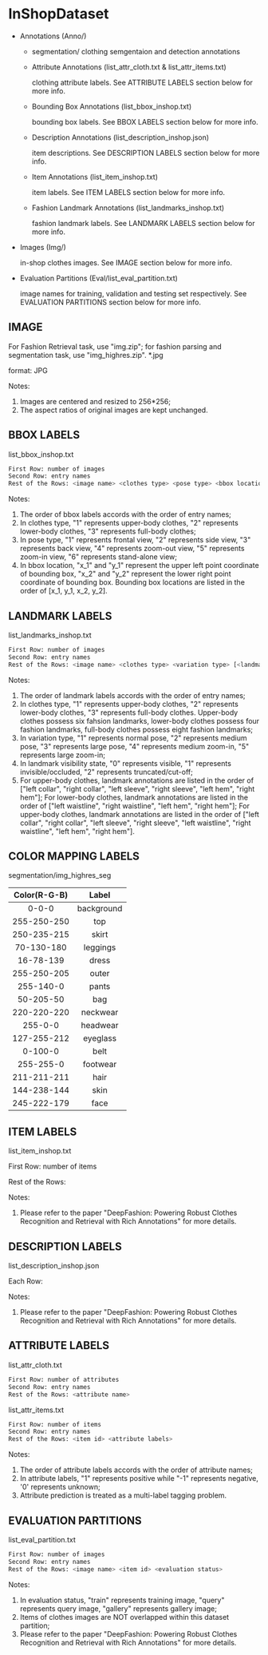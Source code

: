 # InShopDataset

- Annotations (Anno/)
    - segmentation/
        clothing semgentaion and detection annotations

    - Attribute Annotations (list_attr_cloth.txt & list_attr_items.txt)

        clothing attribute labels. See ATTRIBUTE LABELS section below for more info.

    - Bounding Box Annotations (list_bbox_inshop.txt)

        bounding box labels. See BBOX LABELS section below for more info.

    - Description Annotations (list_description_inshop.json)

        item descriptions. See DESCRIPTION LABELS section below for more info.

    - Item Annotations (list_item_inshop.txt)

        item labels. See ITEM LABELS section below for more info.

    - Fashion Landmark Annotations (list_landmarks_inshop.txt)

        fashion landmark labels. See LANDMARK LABELS section below for more info.

- Images (Img/)

    in-shop clothes images. See IMAGE section below for more info.

- Evaluation Partitions (Eval/list_eval_partition.txt)

    image names for training, validation and testing set respectively. See EVALUATION PARTITIONS section below for more info.


## IMAGE

For Fashion Retrieval task, use "img.zip"; for fashion parsing and segmentation task, use "img_highres.zip".
*.jpg

format: JPG

Notes:
1. Images are centered and resized to 256*256;
2. The aspect ratios of original images are kept unchanged.


## BBOX LABELS

list_bbox_inshop.txt

```sh
First Row: number of images
Second Row: entry names
Rest of the Rows: <image name> <clothes type> <pose type> <bbox location>
```

Notes:
1. The order of bbox labels accords with the order of entry names;
2. In clothes type, "1" represents upper-body clothes, "2" represents lower-body clothes, "3" represents full-body clothes;
3. In pose type, "1" represents frontal view, "2" represents side view, "3" represents back view, "4" represents zoom-out view, "5" represents zoom-in view, "6" represents stand-alone view;
4. In bbox location, "x_1" and "y_1" represent the upper left point coordinate of bounding box, "x_2" and "y_2" represent the lower right point coordinate of bounding box. Bounding box locations are listed in the order of [x_1, y_1, x_2, y_2].



## LANDMARK LABELS

list_landmarks_inshop.txt

```sh
First Row: number of images
Second Row: entry names
Rest of the Rows: <image name> <clothes type> <variation type> [<landmark visibility 1> <landmark location x_1> <landmark location y_1>, ... <landmark visibility 8> <landmark location x_8> <landmark location y_8>]
```

Notes:
1. The order of landmark labels accords with the order of entry names;
2. In clothes type, "1" represents upper-body clothes, "2" represents lower-body clothes, "3" represents full-body clothes. Upper-body clothes possess six fahsion landmarks, lower-body clothes possess four fashion landmarks, full-body clothes possess eight fashion landmarks;
3. In variation type, "1" represents normal pose, "2" represents medium pose, "3" represents large pose, "4" represents medium zoom-in, "5" represents large zoom-in;
4. In landmark visibility state, "0" represents visible, "1" represents invisible/occluded, "2" represents truncated/cut-off;
5. For upper-body clothes, landmark annotations are listed in the order of ["left collar", "right collar", "left sleeve", "right sleeve", "left hem", "right hem"]; For lower-body clothes, landmark annotations are listed in the order of ["left waistline", "right waistline", "left hem", "right hem"]; For upper-body clothes, landmark annotations are listed in the order of ["left collar", "right collar", "left sleeve", "right sleeve", "left waistline", "right waistline", "left hem", "right hem"].


## COLOR MAPPING LABELS
segmentation/img_highres_seg

|    Color(R-G-B)       |      Label      |
| :-------------------: | :-------------: |
|        0-0-0          |    background   |
|        255-250-250    |    top          |
|        250-235-215    |    skirt        |
|        70-130-180     |    leggings     |
|        16-78-139      |    dress        |
|        255-250-205    |    outer        |
|        255-140-0      |    pants        |
|        50-205-50      |    bag          |
|        220-220-220    |    neckwear     |
|        255-0-0        |    headwear     |
|        127-255-212    |    eyeglass     |
|        0-100-0        |    belt         |
|        255-255-0      |    footwear     |
|        211-211-211    |    hair         |
|        144-238-144    |    skin         |
|        245-222-179    |    face         |



## ITEM LABELS

list_item_inshop.txt

First Row: number of items

Rest of the Rows: <item id>

Notes:
1. Please refer to the paper "DeepFashion: Powering Robust Clothes Recognition and Retrieval with Rich Annotations" for more details.


## DESCRIPTION LABELS

list_description_inshop.json

Each Row: <item id> <item color> <item description>

Notes:
1. Please refer to the paper "DeepFashion: Powering Robust Clothes Recognition and Retrieval with Rich Annotations" for more details.


## ATTRIBUTE LABELS

list_attr_cloth.txt

```sh
First Row: number of attributes
Second Row: entry names
Rest of the Rows: <attribute name>
```

list_attr_items.txt

```sh
First Row: number of items
Second Row: entry names
Rest of the Rows: <item id> <attribute labels>
```

Notes:
1. The order of attribute labels accords with the order of attribute names;
2. In attribute labels, "1" represents positive while "-1" represents negative, '0' represents unknown;
3. Attribute prediction is treated as a multi-label tagging problem.


## EVALUATION PARTITIONS

list_eval_partition.txt

```sh
First Row: number of images
Second Row: entry names
Rest of the Rows: <image name> <item id> <evaluation status>
```

Notes:
1. In evaluation status, "train" represents training image, "query" represents query image, "gallery" represents gallery image;
2. Items of clothes images are NOT overlapped within this dataset partition;
3. Please refer to the paper "DeepFashion: Powering Robust Clothes Recognition and Retrieval with Rich Annotations" for more details.
